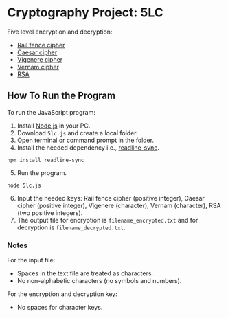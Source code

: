 # Cryptography Project: 5LC

Five level encryption and decryption:

- [Rail fence cipher](https://en.wikipedia.org/wiki/Rail_fence_cipher)
- [Caesar cipher](https://en.wikipedia.org/wiki/Caesar_cipher)
- [Vigenere cipher](https://en.wikipedia.org/wiki/Vigen%C3%A8re_cipher)
- [Vernam cipher](https://en.wikipedia.org/wiki/Gilbert_Vernam#The_Vernam_cipher)
- [RSA](<https://en.wikipedia.org/wiki/RSA_(cryptosystem)>)

## How To Run the Program

To run the JavaScript program:

1. Install [Node.js](https://nodejs.org/en/download) in your PC.
2. Download `5lc.js` and create a local folder.
3. Open terminal or command prompt in the folder.
4. Install the needed dependency i.e., [readline-sync](https://www.npmjs.com/package/readline-sync).

```properties
npm install readline-sync
```

5. Run the program.

```properties
node 5lc.js
```

6. Input the needed keys: Rail fence cipher (positive integer), Caesar cipher (positive integer), Vigenere (character), Vernam (character), RSA (two positive integers).
7. The output file for encryption is `filename_encrypted.txt` and for decryption is `filename_decrypted.txt`.

### Notes

For the input file:

- Spaces in the text file are treated as characters.
- No non-alphabetic characters (no symbols and numbers).

For the encryption and decryption key:

- No spaces for character keys.
